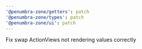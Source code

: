 ```yaml
---
'@penumbra-zone/getters': patch
'@penumbra-zone/types': patch
'@penumbra-zone/ui': patch
---
```


Fix swap ActionViews not rendering values correctly
